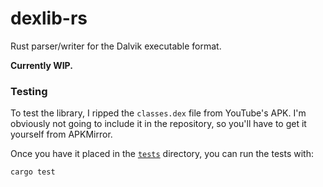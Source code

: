 # dexlib-rs

Rust parser/writer for the Dalvik executable format.

**Currently WIP.**

### Testing

To test the library, I ripped the `classes.dex` file from YouTube's APK.
I'm obviously not going to include it in the repository, so you'll have to get it yourself from APKMirror.

Once you have it placed in the [`tests`](./tests/) directory, you can run the tests with:

```
cargo test
```

